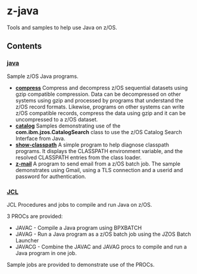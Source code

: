 # z-java
Tools and samples to help use Java on z/OS.

## Contents ##

### [java](./java) ###

Sample z/OS Java programs.

- **[compress](./java/compress)**
Compress and decompress z/OS sequential datasets using gzip compatible compression. Data can be decompressed on other systems using gzip and processed by programs that understand the z/OS record formats. Likewise, programs on other systems can write z/OS compatible records, compress the data using gzip and it can be uncompressed to a z/OS dataset.
- **[catalog](./java/catalog)**
Samples demonstrating use of the **com.ibm.jzos.CatalogSearch** class to use the z/OS Catalog Search Interface from Java. 
- **[show-classpath](./java/show-classpath)**
A simple program to help diagnose classpath programs. It displays the CLASSPATH environment variable, and the resolved CLASSPATH entries from the class loader.
- **[z-mail](./java/z-mail)**
A program to send email from a z/OS batch job. The sample demonstrates using Gmail, using a TLS connection and a userid and password for authentication.

### [JCL](./JCL) ###

JCL Procedures and jobs to compile and run Java on z/OS.

3 PROCs are provided:
- JAVAC - Compile a Java program using BPXBATCH
- JAVAG - Run a Java program as a z/OS batch job using the JZOS Batch Launcher
- JAVACG - Combine the JAVAC and JAVAG procs to compile and run a Java program in one job.

Sample jobs are provided to demonstrate use of the PROCs.

